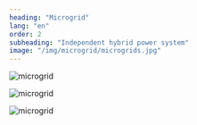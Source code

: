 ```yaml
---
heading: "Microgrid"
lang: "en"
order: 2
subheading: "Independent hybrid power system"
image: "/img/microgrid/microgrids.jpg"
---
```


![microgrid](/img/microgrid/10.png)

![microgrid](/img/microgrid/microgrid__small.jpg)

![microgrid](/img/microgrid/microgrid__big.jpg)

